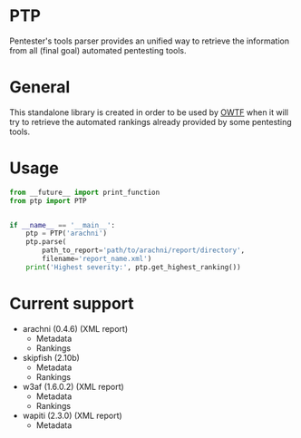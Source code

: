 # PTP

Pentester's tools parser provides an unified way to retrieve the information
from all (final goal) automated pentesting tools.

# General

This standalone library is created in order to be used by
[OWTF](https://github.com/owtf) when it will try to retrieve the automated
rankings already provided by some pentesting tools.

# Usage

```python
from __future__ import print_function
from ptp import PTP


if __name__ == '__main__':
    ptp = PTP('arachni')
    ptp.parse(
        path_to_report='path/to/arachni/report/directory',
        filename='report_name.xml')
    print('Highest severity:', ptp.get_highest_ranking())
```

# Current support

+ arachni (0.4.6) (XML report)
    + Metadata
    + Rankings
+ skipfish (2.10b)
    + Metadata
    + Rankings
+ w3af (1.6.0.2) (XML report)
    + Metadata
    + Rankings
+ wapiti (2.3.0) (XML report)
    + Metadata
